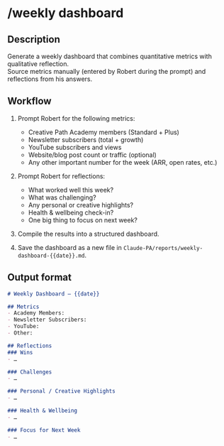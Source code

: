# /weekly dashboard

## Description
Generate a weekly dashboard that combines quantitative metrics with qualitative reflection.  
Source metrics manually (entered by Robert during the prompt) and reflections from his answers.  

## Workflow
1. Prompt Robert for the following metrics:
   - Creative Path Academy members (Standard + Plus)
   - Newsletter subscribers (total + growth)
   - YouTube subscribers and views
   - Website/blog post count or traffic (optional)
   - Any other important number for the week (ARR, open rates, etc.)

2. Prompt Robert for reflections:
   - What worked well this week?
   - What was challenging?
   - Any personal or creative highlights?
   - Health & wellbeing check-in?
   - One big thing to focus on next week?

3. Compile the results into a structured dashboard.

4. Save the dashboard as a new file in `Claude-PA/reports/weekly-dashboard-{{date}}.md`.

## Output format
```markdown
# Weekly Dashboard – {{date}}

## Metrics
- Academy Members: 
- Newsletter Subscribers: 
- YouTube: 
- Other: 

## Reflections
### Wins
- …

### Challenges
- …

### Personal / Creative Highlights
- …

### Health & Wellbeing
- …

### Focus for Next Week
- …
```
